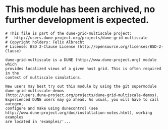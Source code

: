 # This module has been archived, no further development is expected.

    # This file is part of the dune-grid-multiscale project:
    #   http://users.dune-project.org/projects/dune-grid-multiscale
    # Copyright holders: Felix Albrecht
    # License: BSD 2-Clause License (http://opensource.org/licenses/BSD-2-Clause)

    dune-grid-multiscale is a DUNE (http://www.dune-project.org) module which
    provides localized views of a given host grid. This is often required in the
    context of multiscale simulations.

    New users may best try out this module by using the git supermodule
    dune-grid-multiscale-demos
    (http://users.dune-project.org/projects/dune-grid-multiscale-demos).
    Experienced DUNE users may go ahead. As usual, you will have to call autogen,
    configure and make using dunecontrol (see
    http://www.dune-project.org/doc/installation-notes.html), working examples
    are located in 'examples/'...
